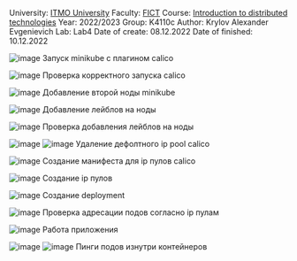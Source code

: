University: [ITMO University](https://itmo.ru/ru/)
Faculty: [FICT](https://fict.itmo.ru)
Course: [Introduction to distributed technologies](https://github.com/itmo-ict-faculty/introduction-to-distributed-technologies)
Year: 2022/2023
Group: K4110c
Author: Krylov Alexander Evgenievich
Lab: Lab4
Date of create: 08.12.2022
Date of finished: 10.12.2022

![image](https://user-images.githubusercontent.com/44921066/206855008-5f63b1a4-ba45-48d9-a90a-8ec01dea9eac.png)
Запуск minikube с плагином calico

![image](https://user-images.githubusercontent.com/44921066/206855015-48186282-d824-419d-bb51-ad04f48ba50c.png)
Проверка корректного запуска calico

![image](https://user-images.githubusercontent.com/44921066/206855031-b5592c8b-7f67-44bf-890e-d7028bcd1b6b.png)
Добавление второй ноды minikube

![image](https://user-images.githubusercontent.com/44921066/206855049-948bb6eb-f398-4e6b-a8c6-bd451c87d7dd.png)
Добавление лейблов на ноды

![image](https://user-images.githubusercontent.com/44921066/206855056-aa3a7486-44b6-43a7-a69a-e58f559c5bc0.png)
Проверка добавления лейблов на ноды

![image](https://user-images.githubusercontent.com/44921066/206855069-9ebe551a-7bda-4256-8fdd-1f2347ac1070.png)
![image](https://user-images.githubusercontent.com/44921066/206855071-5c370ea5-5a00-46fd-8cf8-a592b2b10837.png)
Удаление дефолтного ip pool calico

![image](https://user-images.githubusercontent.com/44921066/206855087-5cbcabb1-d813-4c52-9b95-1d071f924701.png)
Создание манифеста для ip пулов calico

![image](https://user-images.githubusercontent.com/44921066/206855102-adaa34be-8483-4fdd-9043-2986c251da21.png)
Создание ip пулов

![image](https://user-images.githubusercontent.com/44921066/206855120-8aebd697-d582-49f2-a69f-3eb99227a28d.png)
Создание deployment

![image](https://user-images.githubusercontent.com/44921066/206855128-4b80701d-c3cd-4599-b539-581af7d2ac01.png)
Проверка адресации подов согласно ip пулам

![image](https://user-images.githubusercontent.com/44921066/206855148-2b05c403-a5b9-41f0-87f9-2b3970764c65.png)
Работа приложения

![image](https://user-images.githubusercontent.com/44921066/206855169-1152b856-0146-4249-9863-370d79925488.png)
![image](https://user-images.githubusercontent.com/44921066/206855176-96245e42-1e3d-4304-adb6-d5f76456634d.png)
Пинги подов изнутри контейнеров
